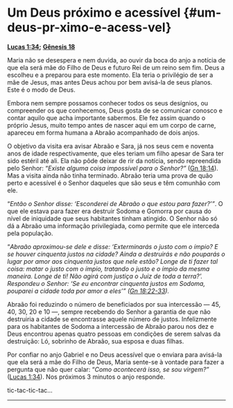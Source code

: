 # Um Deus próximo e acessível {#um-deus-pr-ximo-e-acess-vel}

[**Lucas 1:34**](http://bibliaonline.com.br/acf/lc/1/34)**;** [**Gênesis 18**](http://bibliaonline.com.br/acf/gn/18)

Maria não se desespera e nem duvida, ao ouvir da boca do anjo a notícia de que ela será mãe do Filho de Deus e futuro Rei de um reino sem fim. Deus a escolheu e a preparou para este momento. Ela teria o privilégio de ser a mãe de Jesus, mas antes Deus achou por bem avisá-la de seus planos. Este é o modo de Deus.

Embora nem sempre possamos conhecer todos os seus desígnios, ou compreender os que conhecemos, Deus gosta de se comunicar conosco e contar aquilo que acha importante sabermos. Ele fez assim quando o próprio Jesus, muito tempo antes de nascer aqui em um corpo de carne, apareceu em forma humana a Abraão acompanhado de dois anjos.

O objetivo da visita era avisar Abraão e Sara, já nos seus cem e noventa anos de idade respectivamente, que eles teriam um filho apesar de Sara ter sido estéril até ali. Ela não pôde deixar de rir da notícia, sendo repreendida pelo Senhor: “_Existe alguma coisa impossível para o Senhor?”_ ([Gn 18:14](http://bibliaonline.com.br/acf/gn/18/14)). Mas a visita ainda não tinha terminado. Abraão teria uma prova de quão perto e acessível é o Senhor daqueles que são seus e têm comunhão com ele.

“_Então o Senhor disse: ‘Esconderei de Abraão o que estou para fazer?’”_. O que ele estava para fazer era destruir Sodoma e Gomorra por causa do nível de iniquidade que seus habitantes tinham atingido. O Senhor não só dá a Abraão uma informação privilegiada, como permite que ele interceda pela população.

“_Abraão aproximou-se dele e disse: ‘Exterminarás o justo com o ímpio? E se houver cinquenta justos na cidade? Ainda a destruirás e não pouparás o lugar por amor aos cinquenta justos que nele estão? Longe de ti fazer tal coisa: matar o justo com o ímpio, tratando o justo e o ímpio da mesma maneira. Longe de ti! Não agirá com justiça o Juiz de toda a terra?’. Respondeu o Senhor: ‘Se eu encontrar cinquenta justos em Sodoma, pouparei a cidade toda por amor a eles’” (_[_Gn 18:22-33_](http://bibliaonline.com.br/acf/gn/18/22-33)_)._

Abraão foi reduzindo o número de beneficiados por sua intercessão — 45, 40, 30, 20 e 10 —, sempre recebendo do Senhor a garantia de que não destruiria a cidade se encontrasse aquele número de justos. Infelizmente para os habitantes de Sodoma a intercessão de Abraão parou nos dez e Deus encontrou apenas quatro pessoas em condições de serem salvas da destruição: Ló, sobrinho de Abraão, sua esposa e duas filhas.

Por confiar no anjo Gabriel e no Deus acessível que o enviara para avisá-la que ela será a mãe do Filho de Deus, Maria sente-se à vontade para fazer a pergunta que não quer calar: “_Como acontecerá isso, se sou virgem?”_ ([Lucas 1:34](http://bibliaonline.com.br/acf/lc/1/34)). Nos próximos 3 minutos o anjo responde.

tic-tac-tic-tac...

*****